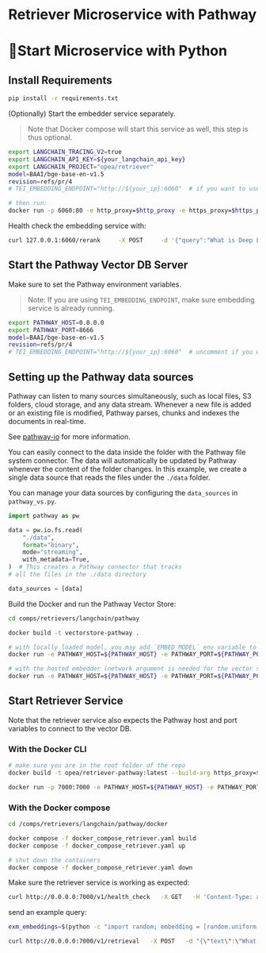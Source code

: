 # Retriever Microservice with Pathway

# 🚀Start Microservice with Python

## Install Requirements

```bash
pip install -r requirements.txt
```

(Optionally) Start the embedder service separately.

> Note that Docker compose will start this service as well, this step is thus optional.

```bash
export LANGCHAIN_TRACING_V2=true
export LANGCHAIN_API_KEY=${your_langchain_api_key}
export LANGCHAIN_PROJECT="opea/retriever"
model=BAAI/bge-base-en-v1.5
revision=refs/pr/4
# TEI_EMBEDDING_ENDPOINT="http://${your_ip}:6060"  # if you want to use the hosted embedding service, example: "http://127.0.0.1:6060"

# then run:
docker run -p 6060:80 -e http_proxy=$http_proxy -e https_proxy=$https_proxy --pull always ghcr.io/huggingface/text-embeddings-inference:cpu-1.2 --model-id $model --revision $revision
```

Health check the embedding service with:

```bash
curl 127.0.0.1:6060/rerank     -X POST     -d '{"query":"What is Deep Learning?", "texts": ["Deep Learning is not...", "Deep learning is..."]}'     -H 'Content-Type: application/json'
```

## Start the Pathway Vector DB Server

Make sure to set the Pathway environment variables.

> Note: If you are using `TEI_EMBEDDING_ENDPOINT`, make sure embedding service is already running.

```bash
export PATHWAY_HOST=0.0.0.0
export PATHWAY_PORT=8666
model=BAAI/bge-base-en-v1.5
revision=refs/pr/4
# TEI_EMBEDDING_ENDPOINT="http://${your_ip}:6060"  # uncomment if you want to use the hosted embedding service, example: "http://127.0.0.1:6060"
```

## Setting up the Pathway data sources
Pathway can listen to many sources simultaneously, such as local files, S3 folders, cloud storage, and any data stream. Whenever a new file is added or an existing file is modified, Pathway parses, chunks and indexes the documents in real-time.

See [pathway-io](https://pathway.com/developers/api-docs/pathway-io) for more information.

You can easily connect to the data inside the folder with the Pathway file system connector. The data will automatically be updated by Pathway whenever the content of the folder changes. In this example, we create a single data source that reads the files under the `./data` folder.

You can manage your data sources by configuring the `data_sources` in `pathway_vs.py`.

```python
import pathway as pw

data = pw.io.fs.read(
    "./data",
    format="binary",
    mode="streaming",
    with_metadata=True,
)  # This creates a Pathway connector that tracks
# all the files in the ./data directory

data_sources = [data]
```

Build the Docker and run the Pathway Vector Store:

```bash
cd comps/retrievers/langchain/pathway

docker build -t vectorstore-pathway .

# with locally loaded model, you may add `EMBED_MODEL` env variable to configure the model.
docker run -e PATHWAY_HOST=${PATHWAY_HOST} -e PATHWAY_PORT=${PATHWAY_PORT} -v ./data:/app/data -p ${PATHWAY_PORT}:${PATHWAY_PORT} vectorstore-pathway

# with the hosted embedder (network argument is needed for the vector server to reach to the embedding service)
docker run -e PATHWAY_HOST=${PATHWAY_HOST} -e PATHWAY_PORT=${PATHWAY_PORT} -e TEI_EMBEDDING_ENDPOINT=${TEI_EMBEDDING_ENDPOINT} -v ./data:/app/data -p ${PATHWAY_PORT}:${PATHWAY_PORT} --network="host" vectorstore-pathway
```

## Start Retriever Service

Note that the retriever service also expects the Pathway host and port variables to connect to the vector DB.

### With the Docker CLI

```bash
# make sure you are in the root folder of the repo
docker build -t opea/retriever-pathway:latest --build-arg https_proxy=$https_proxy --build-arg http_proxy=$http_proxy -f comps/retrievers/langchain/pathway/docker/Dockerfile .

docker run -p 7000:7000 -e PATHWAY_HOST=${PATHWAY_HOST} -e PATHWAY_PORT=${PATHWAY_PORT} --network="host" opea/retriever-pathway:latest
```

### With the Docker compose

```bash
cd /comps/retrievers/langchain/pathway/docker

docker compose -f docker_compose_retriever.yaml build
docker compose -f docker_compose_retriever.yaml up

# shut down the containers
docker compose -f docker_compose_retriever.yaml down
```

Make sure the retriever service is working as expected:

```bash
curl http://0.0.0.0:7000/v1/health_check   -X GET   -H 'Content-Type: application/json'
```

send an example query:

```bash
exm_embeddings=$(python -c "import random; embedding = [random.uniform(-1, 1) for _ in range(768)]; print(embedding)")

curl http://0.0.0.0:7000/v1/retrieval   -X POST   -d "{\"text\":\"What is the revenue of Nike in 2023?\",\"embedding\":${exm_embeddings}}"   -H 'Content-Type: application/json'
```
